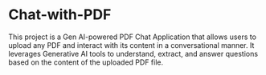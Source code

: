 # Chat-with-PDF
This project is a Gen AI-powered PDF Chat Application that allows users to upload any PDF and interact with its content in a conversational manner. It leverages Generative AI tools to understand, extract, and answer questions based on the content of the uploaded PDF file.
